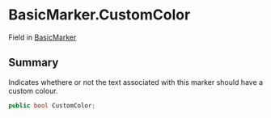 # BasicMarker.CustomColor

Field in [BasicMarker](/docs/api/csharp/yarn.unity.markuppalette.basicmarker.md)

## Summary


Indicates whethere or not the text associated with this marker should have a custom colour.


```csharp
public bool CustomColor;
```

